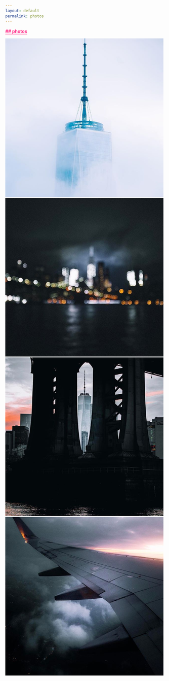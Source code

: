 ```yaml
---
layout: default
permalink: photos
---
```


<b class="t-hackcss-pop" style="color:#ff2e88;border-bottom:1px solid #ff2e88;">## photos</b>

<img src="./images/1.jpg" width="500">
<img src="./images/2.jpg" width="500">
<img src="./images/3.jpg" width="500">
<img src="./images/4.jpg" width="500">
